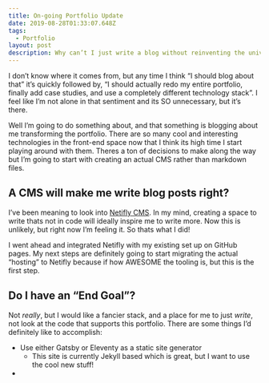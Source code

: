 ```yaml
---
title: On-going Portfolio Update
date: 2019-08-28T01:33:07.648Z
tags:
  - Portfolio
layout: post
description: Why can’t I just write a blog without reinventing the universe?
---
```

I don’t know where it comes from, but any time I think “I should blog about that” it’s quickly followed by, “I should actually redo my entire portfolio, finally add case studies, and use a completely different technology stack”. I feel like I’m not alone in that sentiment and its SO unnecessary, but it’s there.

Well I’m going to do something about, and that something is blogging about me transforming the portfolio. There are so many cool and interesting technologies in the front-end space now that I think its high time I start playing around with them. Theres a ton of decisions to make along the way but I’m going to start with creating an actual CMS rather than markdown files. 

## A CMS will make me write blog posts right?

I’ve been meaning to look into [Netifly CMS](https://www.netlifycms.org/). In my mind, creating a space to write thats not in code will ideally inspire me to write more. Now this is unlikely, but right now I’m feeling it. So thats what I did!

I went ahead and integrated Netifly with my existing set up on GitHub pages. My next steps are definitely going to start migrating the actual “hosting” to Netifly because if how AWESOME the tooling is, but this is the first step.

## Do I have an “End Goal”?

Not _really_, but I would like a fancier stack, and a place for me to just _write_, not look at the code that supports this portfolio. There are some things I’d definitely like to accomplish:

* Use either Gatsby or Eleventy as a static site generator
  * This site is currently Jekyll based which is great, but I want to use the cool new stuff!
* 
